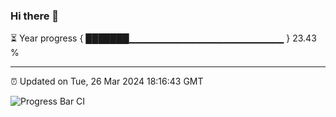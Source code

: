 ### Hi there 👋

⏳ Year progress { ███████▁▁▁▁▁▁▁▁▁▁▁▁▁▁▁▁▁▁▁▁▁▁▁ } 23.43 %

---

⏰ Updated on Tue, 26 Mar 2024 18:16:43 GMT

![Progress Bar CI](https://github.com/liununu/liununu/workflows/Progress%20Bar%20CI/badge.svg)
